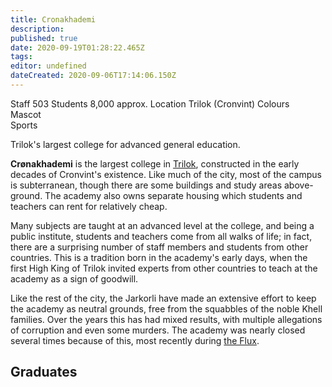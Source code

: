 ```yaml
---
title: Cronakhademi
description: 
published: true
date: 2020-09-19T01:28:22.465Z
tags: 
editor: undefined
dateCreated: 2020-09-06T17:14:06.150Z
---
```


Staff 	503
Students 	8,000 approx.
Location 	Trilok (Cronvint)
Colours 	
Mascot 	
Sports 	

Trilok's largest college for advanced general education. 

**Crønakhademi** is the largest college in [Trilok](/countries/trilok "wikilink"), constructed in the early decades of Cronvint's existence. Like much of the city, most of the campus is subterranean, though there are some buildings and study areas above-ground. The academy also owns separate housing which students and teachers can rent for relatively cheap.

Many subjects are taught at an advanced level at the college, and being a public institute, students and teachers come from all walks of life; in fact, there are a surprising number of staff members and students from other countries. This is a tradition born in the academy's early days, when the first High King of Trilok invited experts from other countries to teach at the academy as a sign of goodwill.

Like the rest of the city, the Jarkorli have made an extensive effort to keep the academy as neutral grounds, free from the squabbles of the noble Khell families. Over the years this has had mixed results, with multiple allegations of corruption and even some murders. The academy was nearly closed several times because of this, most recently during [the Flux](/history/the-flux "wikilink").

## Graduates